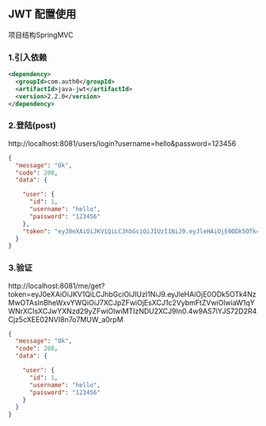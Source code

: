 ## JWT 配置使用

项目结构SpringMVC

### 1.引入依赖

```xml
<dependency>
  <groupId>com.auth0</groupId>
  <artifactId>java-jwt</artifactId>
  <version>2.2.0</version>
</dependency>
```

### 2.登陆(post)

http://localhost:8081/users/login?username=hello&password=123456

```json
{
  "message": "Ok",
  "code": 200,
  "data": {

    "user": {
      "id": 1,
      "username": "hello",
      "password": "123456"
    },
    "token": "eyJ0eXAiOiJKV1QiLCJhbGciOiJIUzI1NiJ9.eyJleHAiOjE0ODk5OTk4NzMwOTAsInBheWxvYWQiOiJ7XCJpZFwiOjEsXCJ1c2VybmFtZVwiOlwiaW1qYWNrXCIsXCJwYXNzd29yZFwiOlwiMTIzNDU2XCJ9In0.4w9AS7lYJS72D2R4Cjz5cXEE02NVI8n7o7MUW_a0rpM"
  }
}
```

###  3.验证

http://localhost:8081/me/get?token=eyJ0eXAiOiJKV1QiLCJhbGciOiJIUzI1NiJ9.eyJleHAiOjE0ODk5OTk4NzMwOTAsInBheWxvYWQiOiJ7XCJpZFwiOjEsXCJ1c2VybmFtZVwiOlwiaW1qYWNrXCIsXCJwYXNzd29yZFwiOlwiMTIzNDU2XCJ9In0.4w9AS7lYJS72D2R4Cjz5cXEE02NVI8n7o7MUW_a0rpM

```json
{
  "message": "Ok",
  "code": 200,
  "data": {

    "user": {
      "id": 1,
      "username": "hello",
      "password": "123456"
    }
  }
}
```
